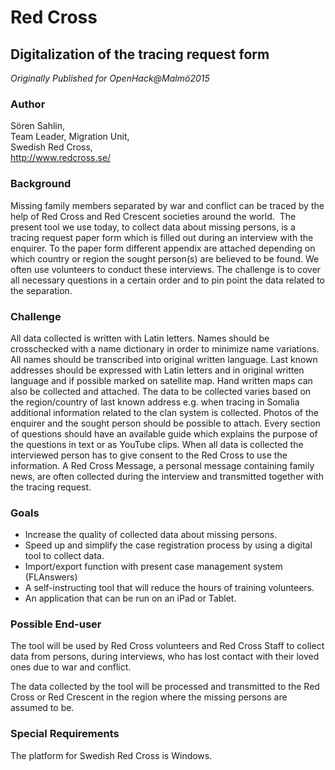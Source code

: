 # Red Cross

## Digitalization of the tracing request form

*Originally Published for OpenHack@Malmö2015*

### Author
Sören Sahlin,<br>
Team Leader, Migration Unit,<br>
Swedish Red Cross,<br>
http://www.redcross.se/

### Background
Missing family members separated by war and conflict can be traced by the help of Red Cross and Red Crescent societies around the world.  The present tool we use today, to collect data about missing persons, is a tracing request paper form which is filled out during an interview with the enquirer. To the paper form different appendix are attached depending on which country or region the sought person(s) are believed to be found. We often use volunteers to conduct these interviews. The challenge is to cover all necessary questions in a certain order and to pin point the data related to the separation.

### Challenge
All data collected is written with Latin letters. Names should be crosschecked with a name dictionary in order to minimize name variations. All names should be transcribed into original written language. Last known addresses should be expressed with Latin letters and in original written language and if possible marked on satellite map. Hand written maps can also be collected and attached. The data to be collected varies based on the region/country of last known address e.g. when tracing in Somalia additional information related to the clan system is collected. Photos of the enquirer and the sought person should be possible to attach. Every section of questions should have an available guide which explains the purpose of the questions in text or as YouTube clips. When all data is collected the interviewed person has to give consent to the Red Cross to use the information. A Red Cross Message, a personal message containing family news, are often collected during the interview and transmitted together with the tracing request.

### Goals
* Increase the quality of collected data about missing persons.
* Speed up and simplify the case registration process by using a digital tool to collect data.
* Import/export function with present case management system (FLAnswers)
* A self-instructing tool that will reduce the hours of training volunteers.
* An application that can be run on an iPad or Tablet.

### Possible End-user
The tool will be used by Red Cross volunteers and Red Cross Staff to collect data from persons, during interviews, who has lost contact with their loved ones due to war and conflict.

The data collected by the tool will be processed and transmitted to the Red Cross or Red Crescent in the region where the missing persons are assumed to be.

### Special Requirements

The platform for Swedish Red Cross is Windows.
